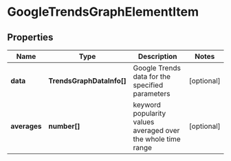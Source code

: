 # GoogleTrendsGraphElementItem

## Properties

| Name | Type | Description | Notes |
|------------ | ------------- | ------------- | -------------|
**data** | **TrendsGraphDataInfo[]** | Google Trends data for the specified parameters |[optional]|
**averages** | **number[]** | keyword popularity values averaged over the whole time range |[optional]|